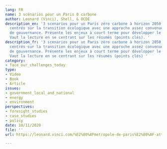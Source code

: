 ```yaml
---
lang: FR
name: 3 scénarios pour un Paris 0 carbone
author: Leonard (Vinci), Shell, & OCDE
description_en: '3 scenarios pour un Paris zéro carbone à horizon 2050. Scénarios
  centrés sur la transition écologique avec une approche assez convenue des questions
  de gouvernance. Présente les enjeux à court terme pour développer le plan climat.
  Vaut la lecture en se centrant sur les résumés (points clés). '
description_fr: '3 scenarios pour un Paris zéro carbone à horizon 2050. Scénarios
  centrés sur la transition écologique avec une approche assez convenue des questions
  de gouvernance. Présente les enjeux à court terme pour développer le plan climat.
  Vaut la lecture en se centrant sur les résumés (points clés) '
category:
- face_our_challenges_today
type:
- Video
- Book
- Article
issues:
- government_local_and_national
- energy
- environment
perspectives:
- foresight_studies
- case_studies
- policy
date: 18/11/2020
file: ''
url: https://leonard.vinci.com/%E2%80%AFmetropole-de-paris%E2%80%AF-atteindre-la-neutralite-carbone-dici-2050%E2%80%AF%E2%80%AF-3-scenarios-pour-un-paris-0-carbone/

---
```


